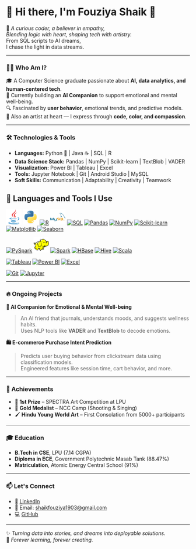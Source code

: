 # 💫 Hi there, I'm Fouziya Shaik 👋

🌼 *A curious coder, a believer in empathy,*  
*Blending logic with heart, shaping tech with artistry.*  
From SQL scripts to AI dreams,  
I chase the light in data streams.  

---

### 👩‍💻 Who Am I?
🎓 A Computer Science graduate passionate about **AI, data analytics, and human-centered tech**.  
🧠 Currently building an **AI Companion** to support emotional and mental well-being.  
🔍 Fascinated by **user behavior**, emotional trends, and predictive models.  
🎨 Also an artist at heart — I express through **code, color, and compassion**.

---

### 🛠️ Technologies & Tools

- **Languages:** Python 🐍 | Java ☕ | SQL | R  
- **Data Science Stack:** Pandas | NumPy | Scikit-learn | TextBlob | VADER  
- **Visualization:** Power BI | Tableau | Excel  
- **Tools:** Jupyter Notebook | Git | Android Studio | MySQL  
- **Soft Skills:** Communication | Adaptability | Creativity | Teamwork
<h2>🚀 Languages and Tools I Use</h2>
<p align="left">

<!-- Programming Languages -->
<a href="https://www.java.com/" target="_blank"><img src="https://raw.githubusercontent.com/devicons/devicon/master/icons/java/java-original.svg" alt="Java" width="42" height="42"/></a>
<a href="https://www.python.org/" target="_blank"><img src="https://raw.githubusercontent.com/devicons/devicon/master/icons/python/python-original.svg" alt="Python" width="42" height="42"/></a>
<a href="https://www.r-project.org/" target="_blank"><img src="https://www.vectorlogo.zone/logos/r-project/r-project-icon.svg" alt="R" width="42" height="42"/></a>
<a href="https://www.mysql.com/" target="_blank"><img src="https://raw.githubusercontent.com/devicons/devicon/master/icons/mysql/mysql-original-wordmark.svg" alt="MySQL" width="42" height="42"/></a>
<a href="https://www.w3schools.com/sql/" target="_blank"><img src="https://img.icons8.com/color/48/000000/sql.png" alt="SQL" width="42" height="42"/></a>
<a href="https://pandas.pydata.org/" target="_blank"><img src="https://avatars.githubusercontent.com/u/21206976?s=200&v=4" alt="Pandas" width="42" height="42"/></a>
<a href="https://numpy.org/" target="_blank"><img src="https://upload.wikimedia.org/wikipedia/commons/3/31/NumPy_logo_2020.svg" alt="NumPy" width="42" height="42"/></a>
<a href="https://scikit-learn.org/" target="_blank"><img src="https://upload.wikimedia.org/wikipedia/commons/0/05/Scikit_learn_logo_small.svg" alt="Scikit-learn" width="42" height="42"/></a>
<a href="https://matplotlib.org/" target="_blank"><img src="https://matplotlib.org/_static/images/logo2.svg" alt="Matplotlib" width="42" height="42"/></a>
<a href="https://seaborn.pydata.org/" target="_blank"><img src="https://seaborn.pydata.org/_static/logo-wide-lightbg.svg" alt="Seaborn" width="42" height="42"/></a>

<!-- Big Data & Cloud -->
<a href="https://spark.apache.org/docs/latest/api/python/" target="_blank"><img src="https://upload.wikimedia.org/wikipedia/commons/f/f3/Apache_Spark_logo.svg" alt="PySpark" width="42" height="42"/></a>
<a href="https://hadoop.apache.org/" target="_blank"><img src="https://raw.githubusercontent.com/devicons/devicon/master/icons/hadoop/hadoop-original.svg" alt="Hadoop" width="42" height="42"/></a>
<a href="https://spark.apache.org/" target="_blank"><img src="https://upload.wikimedia.org/wikipedia/commons/f/f3/Apache_Spark_logo.svg" alt="Spark" width="42" height="42"/></a>
<a href="https://hbase.apache.org/" target="_blank"><img src="https://hbase.apache.org/images/hbase_logo_with_orca.png" alt="HBase" width="42" height="42"/></a>
<a href="https://hive.apache.org/" target="_blank"><img src="https://upload.wikimedia.org/wikipedia/commons/4/49/Apache_Hive_logo.svg" alt="Hive" width="42" height="42"/></a>
<a href="https://www.scala-lang.org/" target="_blank"><img src="https://www.vectorlogo.zone/logos/scala-lang/scala-lang-icon.svg" alt="Scala" width="42" height="42"/></a>

<!-- Visualization -->
<a href="https://www.tableau.com/" target="_blank"><img src="https://www.vectorlogo.zone/logos/tableau/tableau-icon.svg" alt="Tableau" width="42" height="42"/></a>
<a href="https://powerbi.microsoft.com/" target="_blank"><img src="https://www.vectorlogo.zone/logos/microsoft_powerbi/microsoft_powerbi-icon.svg" alt="Power BI" width="42" height="42"/></a>
<a href="https://www.microsoft.com/en-in/microsoft-365/excel" target="_blank"><img src="https://cdn.worldvectorlogo.com/logos/microsoft-excel-2013.svg" alt="Excel" width="42" height="42"/></a>

<!-- Other Useful Tools -->
<a href="https://git-scm.com/" target="_blank"><img src="https://www.vectorlogo.zone/logos/git-scm/git-scm-icon.svg" alt="Git" width="42" height="42"/></a>
<a href="https://jupyter.org/" target="_blank"><img src="https://upload.wikimedia.org/wikipedia/commons/3/38/Jupyter_logo.svg" alt="Jupyter" width="42" height="42"/></a>

</p>

---

### 🔥 Ongoing Projects

**🌈 AI Companion for Emotional & Mental Well-being**  
> An AI friend that journals, understands moods, and suggests wellness habits.  
> Uses NLP tools like **VADER** and **TextBlob** to decode emotions.

**🛍️ E-commerce Purchase Intent Prediction**  
> Predicts user buying behavior from clickstream data using classification models.  
> Engineered features like session time, cart behavior, and more.

---

### 🏅 Achievements

- 🥇 **1st Prize** – SPECTRA Art Competition at LPU  
- 🥇 **Gold Medalist** – NCC Camp (Shooting & Singing)  
- 🖌️ **Hindu Young World Art** – First Consolation from 5000+ participants

---

### 🎓 Education

- **B.Tech in CSE**, LPU (7.14 CGPA)  
- **Diploma in ECE**, Government Polytechnic Masab Tank (88.47%)  
- **Matriculation**, Atomic Energy Central School (91%)

---

### 📫 Let's Connect

- 🔗 [LinkedIn](https://www.linkedin.com/in/shaikfouziya)  
- 💌 Email: shaikfouziya1903@gmail.com  
- 💻 [GitHub](https://github.com/Fouziya-1903)  

---

✨ *Turning data into stories, and dreams into deployable solutions.*  
🌱 *Forever learning, forever creating.*  
